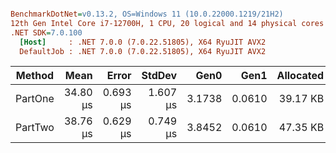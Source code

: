 ``` ini

BenchmarkDotNet=v0.13.2, OS=Windows 11 (10.0.22000.1219/21H2)
12th Gen Intel Core i7-12700H, 1 CPU, 20 logical and 14 physical cores
.NET SDK=7.0.100
  [Host]     : .NET 7.0.0 (7.0.22.51805), X64 RyuJIT AVX2
  DefaultJob : .NET 7.0.0 (7.0.22.51805), X64 RyuJIT AVX2


```
|  Method |     Mean |    Error |   StdDev |   Gen0 |   Gen1 | Allocated |
|-------- |---------:|---------:|---------:|-------:|-------:|----------:|
| PartOne | 34.80 μs | 0.693 μs | 1.607 μs | 3.1738 | 0.0610 |  39.17 KB |
| PartTwo | 38.76 μs | 0.629 μs | 0.749 μs | 3.8452 | 0.0610 |  47.35 KB |
